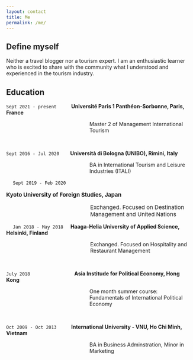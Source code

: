 ```yaml
---
layout: contact
title: Me
permalink: /me/
---
```


## Define myself

<p style="line-spacing: 10px;"> Neither a travel blogger nor a tourism expert. 
I am an enthusiastic learner who is excited to share with the community what I understood and experienced in the tourism industry.</p>


## Education

`Sept 2021 - present` &emsp; &emsp; <strong> Université Paris 1 Panthéon-Sorbonne, Paris, France </strong>
<p style="margin-left: 225px;"> Master 2 of Management International Tourism </p>
<br>

`Sept 2016 - Jul 2020` &emsp; &nbsp; <strong> Università di Bologna (UNIBO), Rimini, Italy </strong> 
<p style="margin-left: 225px;"> BA in International Tourism and Leisure Industries (ITALI) </p>

&emsp; `Sept 2019 - Feb 2020` &ensp; <p style="font-size:15px; font-weight:bold;"> Kyoto University of Foreign Studies, Japan </p>
<p style="margin-left: 227px; font-size: 15px;"> Exchanged. Focused on Destination Management and United Nations </p>

&emsp; `Jan 2018 - May 2018` &nbsp; &nbsp; <strong> Haaga-Helia University of Applied Science, Helsinki, Finland </strong> 
<p style="margin-left: 227px;"> Exchanged. Focused on Hospitality and Restaurant Management </p>
<br>

`July 2018` &emsp; &emsp; &emsp; &emsp; &emsp; &emsp; &nbsp; <strong> Asia Institude for Political Economy, Hong Kong </strong> 
<p style="margin-left: 225px;"> One month summer course: Fundamentals of International Political Economy </p>
<br>

`Oct 2009 - Oct 2013` &emsp; &emsp; <strong> International University - VNU, Ho Chi Minh, Vietnam </strong> 
<p style="margin-left: 225px;"> BA in Business Adminstration, Minor in Marketing </p>

